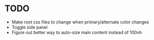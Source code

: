 # TODO

- Make root css files to change when primary/alternate color changes
- Toggle side panel
- Figure out better way to auto-size main content instead of 100vh
